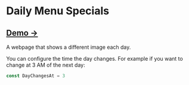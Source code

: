 # Daily Menu Specials 

## [Demo &rarr;](https://ericfortis.github.io/web-projects/daily-menu-specials/)

A webpage that shows a different image each day.

You can configure the time the day changes. For example if you want to
change at 3 AM of the next day:
```js
const DayChangesAt = 3
```
